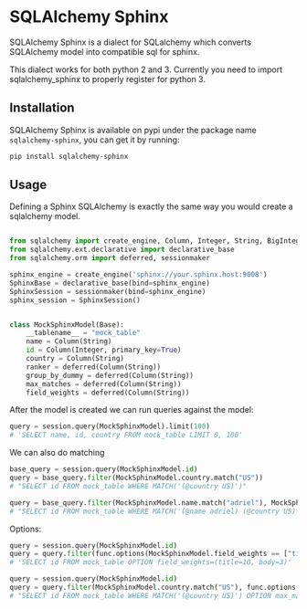 # SQLAlchemy Sphinx

SQLAlchemy Sphinx is a dialect for SQLalchemy which converts SQLAlchemy model into compatible sql for sphinx.

This dialect works for both python 2 and 3. Currently you need to import sqlalchemy_sphinx to properly register for python 3.

## Installation

SQLAlchemy Sphinx is available on pypi under the package name `sqlalchemy-sphinx`, you can get it by running:

```sh
pip install sqlalchemy-sphinx
```

## Usage

Defining a Sphinx SQLAlchemy is exactly the same way you would create a sqlalchemy model.

```python

from sqlalchemy import create_engine, Column, Integer, String, BigInteger, Unicode, Enum
from sqlalchemy.ext.declarative import declarative_base
from sqlalchemy.orm import deferred, sessionmaker

sphinx_engine = create_engine('sphinx://your.sphinx.host:9008')
SphinxBase = declarative_base(bind=sphinx_engine)
SphinxSession = sessionmaker(bind=sphinx_engine)
sphinx_session = SphinxSession()


class MockSphinxModel(Base):
    __tablename__ = "mock_table"
    name = Column(String)
    id = Column(Integer, primary_key=True)
    country = Column(String)
    ranker = deferred(Column(String))
    group_by_dummy = deferred(Column(String))
    max_matches = deferred(Column(String))
    field_weights = deferred(Column(String))
```


After the model is created we can run queries against the model:


```python
query = session.query(MockSphinxModel).limit(100)
# 'SELECT name, id, country FROM mock_table LIMIT 0, 100'
```


We can also do matching

```python
base_query = session.query(MockSphinxModel.id)
query = base_query.filter(MockSphinxModel.country.match("US"))
# "SELECT id FROM mock_table WHERE MATCH('(@country US)')"

query = base_query.filter(MockSphinxModel.name.match("adriel"), MockSphinxModel.country.match("US"))
# "SELECT id FROM mock_table WHERE MATCH('(@name adriel) (@country US)')"
```

Options:

```python
query = session.query(MockSphinxModel.id)
query = query.filter(func.options(MockSphinxModel.field_weights == ["title=10", "body=3"]))
# 'SELECT id FROM mock_table OPTION field_weights=(title=10, body=3)'

query = session.query(MockSphinxModel.id)
query = query.filter(MockSphinxModel.country.match("US"), func.options(MockSphinxModel.max_matches == 1))
# "SELECT id FROM mock_table WHERE MATCH('(@country US)') OPTION max_matches=1"
```
